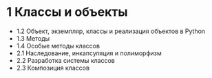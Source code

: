 # 1 Классы и объекты
- 1.2 Объект, экземпляр, классы и реализация объектов в Python
- 1.3 Методы
- 1.4 Особые методы классов
- 2.1 Наследование, инкапсуляция и полиморфизм
- 2.2 Разработка системы классов
- 2.3 Композиция классов